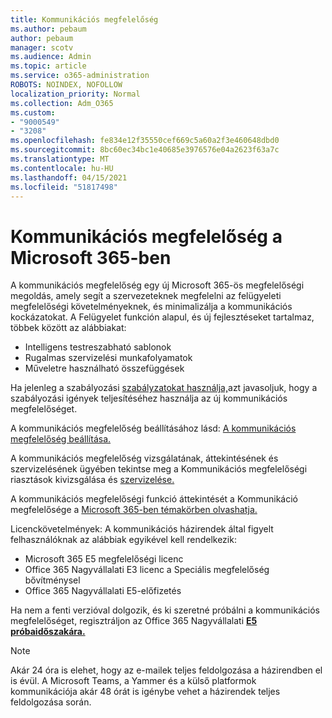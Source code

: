 ```yaml
---
title: Kommunikációs megfelelőség
ms.author: pebaum
author: pebaum
manager: scotv
ms.audience: Admin
ms.topic: article
ms.service: o365-administration
ROBOTS: NOINDEX, NOFOLLOW
localization_priority: Normal
ms.collection: Adm_O365
ms.custom:
- "9000549"
- "3208"
ms.openlocfilehash: fe834e12f35550cef669c5a60a2f3e460648dbd0
ms.sourcegitcommit: 8bc60ec34bc1e40685e3976576e04a2623f63a7c
ms.translationtype: MT
ms.contentlocale: hu-HU
ms.lasthandoff: 04/15/2021
ms.locfileid: "51817498"
---
```

# <a name="communication-compliance-in-microsoft-365"></a>Kommunikációs megfelelőség a Microsoft 365-ben

A kommunikációs megfelelőség egy új Microsoft 365-ös megfelelőségi megoldás, amely segít a szervezeteknek megfelelni az felügyeleti megfelelőségi követelményeknek, és minimalizálja a kommunikációs kockázatokat. A Felügyelet funkción alapul, és új fejlesztéseket tartalmaz, többek között az alábbiakat:

- Intelligens testreszabható sablonok
- Rugalmas szervizelési munkafolyamatok
- Műveletre használható összefüggések

Ha jelenleg a szabályozási [szabályzatokat használja,](https://docs.microsoft.com/microsoft-365/compliance/supervision-policies)azt javasoljuk, hogy a szabályozási igények teljesítéséhez használja az új kommunikációs megfelelőséget.

A kommunikációs megfelelőség beállításához lásd: [A kommunikációs megfelelőség beállítása.](https://docs.microsoft.com/microsoft-365/compliance/communication-compliance-configure)

A kommunikációs megfelelőség vizsgálatának, áttekintésének és szervizelésének ügyében tekintse meg a Kommunikációs megfelelőségi riasztások kivizsgálása és [szervizelése.](https://docs.microsoft.com/microsoft-365/compliance/communication-compliance-investigate-remediate)

A kommunikációs megfelelőségi funkció áttekintését a Kommunikáció megfelelősége a [Microsoft 365-ben témakörben olvashatja.](https://docs.microsoft.com/microsoft-365/compliance/communication-compliance)

Licenckövetelmények: A kommunikációs házirendek által figyelt felhasználóknak az alábbiak egyikével kell rendelkezik:

- Microsoft 365 E5 megfelelőségi licenc
- Office 365 Nagyvállalati E3 licenc a Speciális megfelelőség bővítménysel
- Office 365 Nagyvállalati E5-előfizetés

Ha nem a fenti verzióval dolgozik, és ki szeretné próbálni a kommunikációs megfelelőséget, regisztráljon az Office 365 Nagyvállalati **[E5 próbaidőszakára.](https://go.microsoft.com/fwlink/p/?LinkID=698279)**

> [!NOTE]
> Akár 24 óra is elehet, hogy az e-mailek teljes feldolgozása a házirendben el is évül. A Microsoft Teams, a Yammer és a külső platformok kommunikációja akár 48 órát is igénybe vehet a házirendek teljes feldolgozása során.
